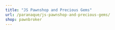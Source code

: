 ```yaml
---
title: "JS Pawnshop and Precious Gems"
url: /paranaque/js-pawnshop-and-precious-gems/
shop: pawnbroker
---
```

